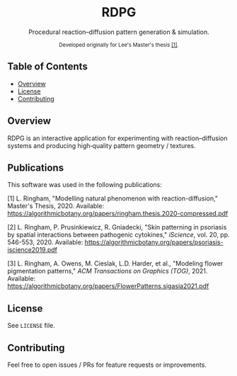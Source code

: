 <div align="center">

# RDPG

Procedural reaction–diffusion pattern generation & simulation.

<sup>Developed originally for Lee's Master's thesis <a href="https://algorithmicbotany.org/papers/ringham.thesis.2020-compressed.pdf">[1]</a>.</sup>

</div>

## Table of Contents
- [Overview](#overview)
- [License](#license)
- [Contributing](#contributing)

## Overview
RDPG is an interactive application for experimenting with reaction–diffusion systems and producing high‑quality pattern geometry / textures.


## Publications

This software was used in the following publications:

[1] L. Ringham, "Modelling natural phenomenon with reaction-diffusion," Master's Thesis, 2020. Available: <a href="https://algorithmicbotany.org/papers/ringham.thesis.2020-compressed.pdf">https://algorithmicbotany.org/papers/ringham.thesis.2020-compressed.pdf</a>

[2] L. Ringham, P. Prusinkiewicz, R. Gniadecki, "Skin patterning in psoriasis by spatial interactions between pathogenic cytokines," <i>iScience</i>, vol. 20, pp. 546-553, 2020. Available: <a href="https://algorithmicbotany.org/papers/psoriasis-iscience2019.pdf">https://algorithmicbotany.org/papers/psoriasis-iscience2019.pdf</a>

[3] L. Ringham, A. Owens, M. Cieslak, L.D. Harder, et al., "Modeling flower pigmentation patterns," <i>ACM Transactions on Graphics (TOG)</i>, 2021. Available: <a href="https://algorithmicbotany.org/papers/FlowerPatterns.sigasia2021.pdf">https://algorithmicbotany.org/papers/FlowerPatterns.sigasia2021.pdf</a>

## License
See `LICENSE` file.

## Contributing
Feel free to open issues / PRs for feature requests or improvements.